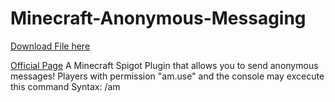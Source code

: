 # Minecraft-Anonymous-Messaging
<!-- Place this tag where you want the button to render. -->
<a class="github-button" href="https://github.com/jroo3121/Minecraft-Anonymous-Messaging/blob/main/Minecraft%20Anonymous%20Message/bin/resources/anonymousmessaging.jar" data-icon="octicon-download" aria-label="Download dd/ddd on GitHub">Download File here</a>
<p>
  <a href="google.com">Official Page</a>
A Minecraft Spigot Plugin that allows you to send anonymous messages!
Players with permission "am.use" and the console may excecute this command
Syntax: /am <player> <message>
